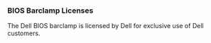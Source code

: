 ### BIOS Barclamp Licenses

The Dell BIOS barclamp is licensed by Dell for exclusive use of Dell customers.



